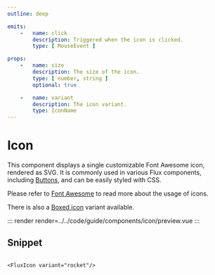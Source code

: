 ```yaml
---
outline: deep

emits:
    -   name: click
        description: Triggered when the icon is clicked.
        type: [ MouseEvent ]

props:
    -   name: size
        description: The size of the icon.
        type: [ number, string ]
        optional: true

    -   name: variant
        description: The icon variant.
        type: IconName
---
```


# Icon

This component displays a single customizable Font Awesome icon, rendered as SVG. It is commonly used in various Flux components, including [Buttons](./button), and can be easily styled with CSS.

Please refer to [Font Awesome](../introduction/font-awesome) to read more about the usage of icons.

There is also a [Boxed icon](./boxed-icon) variant available.

::: render
render=../../code/guide/components/icon/preview.vue
:::

<FrontmatterDocs/>

## Snippet

```vue

<FluxIcon variant="rocket"/>
```
